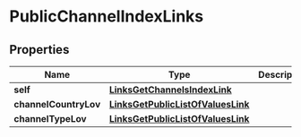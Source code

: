 
# PublicChannelIndexLinks

## Properties
Name | Type | Description | Notes
------------ | ------------- | ------------- | -------------
**self** | [**LinksGetChannelsIndexLink**](LinksGetChannelsIndexLink.md) |  |  [optional]
**channelCountryLov** | [**LinksGetPublicListOfValuesLink**](LinksGetPublicListOfValuesLink.md) |  |  [optional]
**channelTypeLov** | [**LinksGetPublicListOfValuesLink**](LinksGetPublicListOfValuesLink.md) |  |  [optional]



